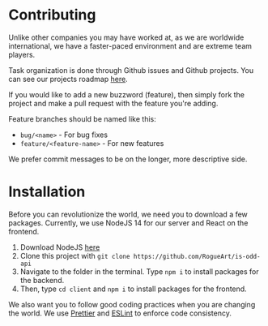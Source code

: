 # Contributing

Unlike other companies you may have worked at, as we are worldwide international, we have a faster-paced environment and are extreme team players. 

Task organization is done through Github issues and Github projects. You can see our projects roadmap [here](https://github.com/RogueArt/is-odd-api/projects).

If you would like to add a new buzzword (feature), then simply fork the project and make a pull request with the feature you're adding.

Feature branches should be named like this:
- `bug/<name>` - For bug fixes
- `feature/<feature-name>` - For new features

We prefer commit messages to be on the longer, more descriptive side.

# Installation

Before you can revolutionize the world, we need you to download a few packages. Currently, we use NodeJS 14 for our server and React on the frontend.

1. Download NodeJS [here](https://nodejs.org/en/)
2. Clone this project with `git clone https://github.com/RogueArt/is-odd-api`
3. Navigate to the folder in the terminal. Type `npm i` to install packages for the backend.
4. Then, type `cd client` and `npm i` to install packages for the frontend.

We also want you to follow good coding practices when you are changing the world. We use [Prettier](https://prettier.io/) and [ESLint](https://eslint.org/) to enforce code consistency.